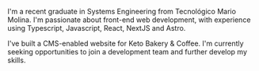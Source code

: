 ---
---
I'm a recent graduate in Systems Engineering from Tecnológico Mario Molina. I'm passionate about front-end web development, with experience using Typescript, Javascript, React, NextJS and Astro.

I've built a CMS-enabled website for Keto Bakery & Coffee. I'm currently seeking opportunities to join a development team and further develop my skills.